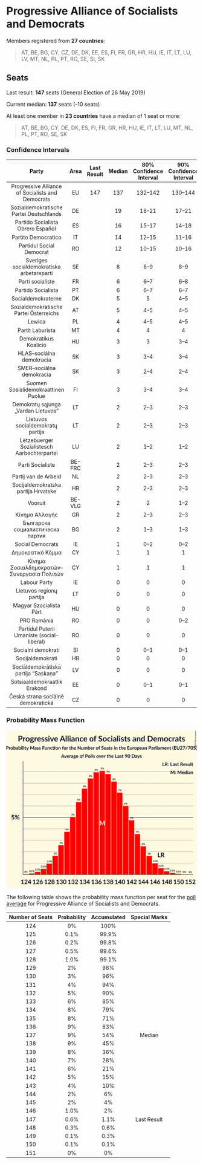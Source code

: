 # Progressive Alliance of Socialists and Democrats

Members registered from **27 countries**:

> AT, BE, BG, CY, CZ, DE, DK, EE, ES, FI, FR, GR, HR, HU, IE, IT, LT, LU, LV, MT, NL, PL, PT, RO, SE, SI, SK

## Seats

Last result: **147** seats (General Election of 26 May 2019)

Current median: **137** seats (-10 seats)

At least one member in **23 countries** have a median of 1 seat or more:

> AT, BE, BG, CY, DE, DK, ES, FI, FR, GR, HR, HU, IE, IT, LT, LU, MT, NL, PL, PT, RO, SE, SK

### Confidence Intervals

| Party | Area | Last Result | Median | 80% Confidence Interval | 90% Confidence Interval | 95% Confidence Interval | 99% Confidence Interval |
|:-----:|:----:|:-----------:|:------:|:-----------------------:|:-----------------------:|:-----------------------:|:-----------------------:|
| Progressive Alliance of Socialists and Democrats | EU | 147 | 137 | 132–142 | 130–144 | 129–145 | 127–148 |
| Sozialdemokratische Partei Deutschlands | DE | | 19 | 18–21 | 17–21 | 17–23 | 16–23 |
| Partido Socialista Obrero Español | ES | | 16 | 15–17 | 14–18 | 14–18 | 13–19 |
| Partito Democratico | IT | | 14 | 12–15 | 11–16 | 11–16 | 10–18 |
| Partidul Social Democrat | RO | | 12 | 10–15 | 10–16 | 9–16 | 9–16 |
| Sveriges socialdemokratiska arbetareparti | SE | | 8 | 8–9 | 8–9 | 7–9 | 7–9 |
| Parti socialiste | FR | | 6 | 6–7 | 6–8 | 5–8 | 5–8 |
| Partido Socialista | PT | | 6 | 6–7 | 6–7 | 6–8 | 5–8 |
| Socialdemokraterne | DK | | 5 | 5 | 4–5 | 4–6 | 4–6 |
| Sozialdemokratische Partei Österreichs | AT | | 5 | 4–5 | 4–5 | 4–5 | 4–6 |
| Lewica | PL | | 4 | 4–5 | 4–5 | 3–6 | 3–6 |
| Partit Laburista | MT | | 4 | 4 | 4 | 4 | 3–4 |
| Demokratikus Koalíció | HU | | 3 | 3 | 3–4 | 3–4 | 2–4 |
| HLAS–sociálna demokracia | SK | | 3 | 3–4 | 3–4 | 3–4 | 3–4 |
| SMER–sociálna demokracia | SK | | 3 | 2–4 | 2–4 | 2–4 | 2–4 |
| Suomen Sosialidemokraattinen Puolue | FI | | 3 | 3–4 | 3–4 | 3–4 | 3–4 |
| Demokratų sąjunga „Vardan Lietuvos“ | LT | | 2 | 2–3 | 2–3 | 2–3 | 2–3 |
| Lietuvos socialdemokratų partija | LT | | 2 | 2–3 | 2–3 | 2–3 | 2–3 |
| Lëtzebuerger Sozialistesch Aarbechterpartei | LU | | 2 | 1–2 | 1–2 | 1–2 | 1–2 |
| Parti Socialiste | BE-FRC | | 2 | 2–3 | 2–3 | 2–3 | 2–3 |
| Partij van de Arbeid | NL | | 2 | 2–3 | 2–3 | 2–3 | 2–3 |
| Socijaldemokratska partija Hrvatske | HR | | 2 | 2–3 | 2–3 | 2–3 | 2–3 |
| Vooruit | BE-VLG | | 2 | 2 | 1–2 | 1–2 | 1–3 |
| Κίνημα Αλλαγής | GR | | 2 | 2–3 | 2–3 | 2–3 | 2–3 |
| Българска социалистическа партия | BG | | 2 | 1–3 | 1–3 | 1–3 | 1–3 |
| Social Democrats | IE | | 1 | 0–2 | 0–2 | 0–2 | 0–2 |
| Δημοκρατικό Κόμμα | CY | | 1 | 1 | 1 | 1 | 1 |
| Κίνημα Σοσιαλδημοκρατών–Συνεργασία Πολιτών | CY | | 1 | 1 | 1 | 1 | 1 |
| Labour Party | IE | | 0 | 0 | 0 | 0 | 0 |
| Lietuvos regionų partija | LT | | 0 | 0 | 0 | 0 | 0 |
| Magyar Szocialista Párt | HU | | 0 | 0 | 0 | 0 | 0 |
| PRO România | RO | | 0 | 0 | 0–2 | 0–2 | 0–2 |
| Partidul Puterii Umaniste (social-liberal) | RO | | 0 | 0 | 0 | 0 | 0–2 |
| Socialni demokrati | SI | | 0 | 0–1 | 0–1 | 0–1 | 0–1 |
| Socijaldemokrati | HR | | 0 | 0 | 0 | 0 | 0 |
| Sociāldemokrātiskā partija “Saskaņa” | LV | | 0 | 0 | 0 | 0 | 0–1 |
| Sotsiaaldemokraatlik Erakond | EE | | 0 | 0–1 | 0–1 | 0–1 | 0–1 |
| Česká strana sociálně demokratická | CZ | | 0 | 0 | 0 | 0 | 0–1 |

### Probability Mass Function

![Graph with seats probability mass function not yet produced](average-2023-02-28-seats-pmf-progressiveallianceofsocialistsanddemocrats.png "Seats Probability Mass Function")

The following table shows the probability mass function per seat for the [poll average](average-2023-02-28.html) for Progressive Alliance of Socialists and Democrats.

| Number of Seats | Probability | Accumulated | Special Marks |
|:---------------:|:-----------:|:-----------:|:-------------:|
| 124 | 0% | 100% |  |
| 125 | 0.1% | 99.9% |  |
| 126 | 0.2% | 99.8% |  |
| 127 | 0.5% | 99.6% |  |
| 128 | 1.0% | 99.1% |  |
| 129 | 2% | 98% |  |
| 130 | 3% | 96% |  |
| 131 | 4% | 94% |  |
| 132 | 5% | 90% |  |
| 133 | 6% | 85% |  |
| 134 | 8% | 79% |  |
| 135 | 8% | 71% |  |
| 136 | 9% | 63% |  |
| 137 | 9% | 54% | Median |
| 138 | 9% | 45% |  |
| 139 | 8% | 36% |  |
| 140 | 7% | 28% |  |
| 141 | 6% | 21% |  |
| 142 | 5% | 15% |  |
| 143 | 4% | 10% |  |
| 144 | 2% | 6% |  |
| 145 | 2% | 4% |  |
| 146 | 1.0% | 2% |  |
| 147 | 0.6% | 1.1% | Last Result |
| 148 | 0.3% | 0.6% |  |
| 149 | 0.1% | 0.3% |  |
| 150 | 0.1% | 0.1% |  |
| 151 | 0% | 0% |  |


